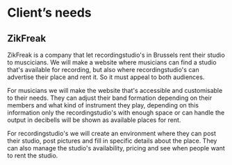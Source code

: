 # Client’s needs

## ZikFreak

ZikFreak is a company that let recordingstudio's in Brussels rent their studio to muscicians. We will make a website where musicians can find a studio that's available for recording, but also where recordingstudio's can advertise their place and rent it. So it must appeal to both audiences. 

For musicians we will make the website that's accessible and customisable to their needs. They can adjust their band formation depending on their members and what kind of instrument they play, depending on this information only the recordingstudio's with enough space or can handle the output in decibells will be shown as available places for rent.

For recordingstudio's we will create an environment where they can post their studio, post pictures and fill in specific details about the place. They can also manage the studio's availability, pricing and see when people want to rent the studio. 

 
